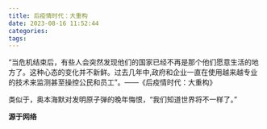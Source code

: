 ```yaml
---
title: 后疫情时代：大重构
date: 2023-08-16 11:52:44
categories:
tags:
---
```


“当危机结束后，有些人会突然发现他们的国家已经不再是那个他们愿意生活的地方了。这种心态的变化并不新鲜。过去几年中,政府和企业一直在使用越来越专业的技术来监测甚至操控公民和员工”。——《后疫情时代：大重构》

类似于，奥本海默对发明原子弹的晚年悔恨，“我们知道世界将不一样了。”


**源于网络**


